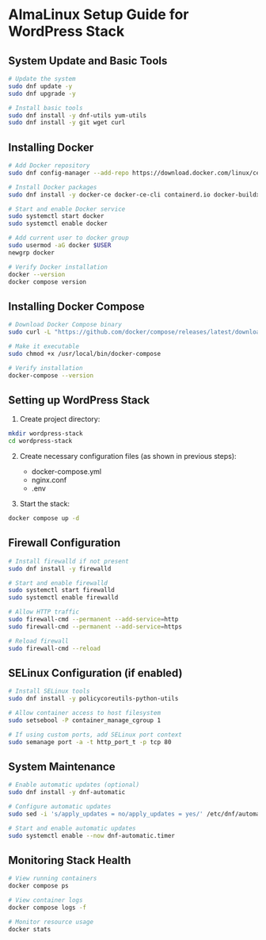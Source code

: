 # AlmaLinux Setup Guide for WordPress Stack

## System Update and Basic Tools

```bash
# Update the system
sudo dnf update -y
sudo dnf upgrade -y

# Install basic tools
sudo dnf install -y dnf-utils yum-utils
sudo dnf install -y git wget curl
```

## Installing Docker

```bash
# Add Docker repository
sudo dnf config-manager --add-repo https://download.docker.com/linux/centos/docker-ce.repo

# Install Docker packages
sudo dnf install -y docker-ce docker-ce-cli containerd.io docker-buildx-plugin docker-compose-plugin

# Start and enable Docker service
sudo systemctl start docker
sudo systemctl enable docker

# Add current user to docker group
sudo usermod -aG docker $USER
newgrp docker

# Verify Docker installation
docker --version
docker compose version
```

## Installing Docker Compose

```bash
# Download Docker Compose binary
sudo curl -L "https://github.com/docker/compose/releases/latest/download/docker-compose-$(uname -s)-$(uname -m)" -o /usr/local/bin/docker-compose

# Make it executable
sudo chmod +x /usr/local/bin/docker-compose

# Verify installation
docker-compose --version
```

## Setting up WordPress Stack

1. Create project directory:
```bash
mkdir wordpress-stack
cd wordpress-stack
```

2. Create necessary configuration files (as shown in previous steps):
   - docker-compose.yml
   - nginx.conf
   - .env

3. Start the stack:
```bash
docker compose up -d
```

## Firewall Configuration

```bash
# Install firewalld if not present
sudo dnf install -y firewalld

# Start and enable firewalld
sudo systemctl start firewalld
sudo systemctl enable firewalld

# Allow HTTP traffic
sudo firewall-cmd --permanent --add-service=http
sudo firewall-cmd --permanent --add-service=https

# Reload firewall
sudo firewall-cmd --reload
```

## SELinux Configuration (if enabled)

```bash
# Install SELinux tools
sudo dnf install -y policycoreutils-python-utils

# Allow container access to host filesystem
sudo setsebool -P container_manage_cgroup 1

# If using custom ports, add SELinux port context
sudo semanage port -a -t http_port_t -p tcp 80
```

## System Maintenance

```bash
# Enable automatic updates (optional)
sudo dnf install -y dnf-automatic

# Configure automatic updates
sudo sed -i 's/apply_updates = no/apply_updates = yes/' /etc/dnf/automatic.conf

# Start and enable automatic updates
sudo systemctl enable --now dnf-automatic.timer
```

## Monitoring Stack Health

```bash
# View running containers
docker compose ps

# View container logs
docker compose logs -f

# Monitor resource usage
docker stats
```
